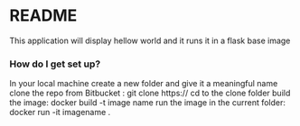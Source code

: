 # README #

This application will display hellow world and it runs it in a flask base image



### How do I get set up? ###

In your local machine create a new folder and give it a meaningful name
clone the repo from Bitbucket : git clone https://
cd to the clone folder
build the image: docker build -t image name
run the image in the current folder: docker run -it imagename .

